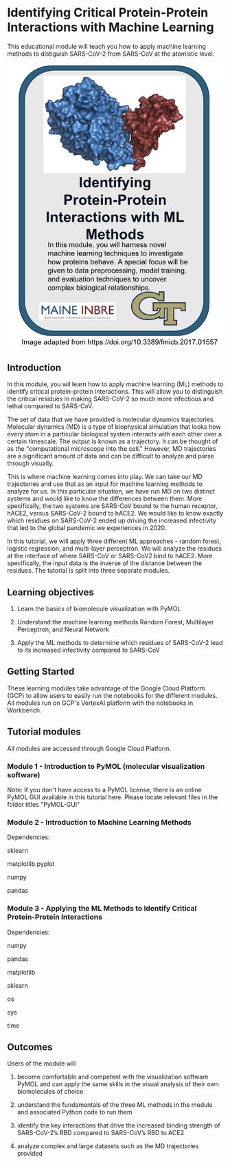# Identifying Critical Protein-Protein Interactions with Machine Learning
This educational module will teach you how to apply machine learning methods to distiguish SARS-CoV-2 from SARS-CoV at the atomistic level. 

![course card](images/diagram.png)

## Introduction
In this module, you wil learn how to apply machine learning (ML) methods to identify critical protein-protein interactions. This will allow you to distinguish the critical residues in making SARS-CoV-2 so much more infectious and lethal compared to SARS-CoV. 

The set of data that we have provided is molecular dynamics trajectories. Molecular dynamics (MD) is a type of biophysical simulation that looks how every atom in a particular biological system interacts with each other over a certain timescale. The output is known as a trajectory. It can be thought of as the "computational microscope into the cell." However, MD trajectories are a significant amount of data and can be difficult to analyze and parse through visually. 

This is where machine learning comes into play. We can take our MD trajectories and use that as an input for machine learning methods to analyze for us. In this particular situation, we have run MD on two distinct systems and would like to know the differences between them. More specifically, the two systems are SARS-CoV bound to the human receptor, hACE2, versus SARS-CoV-2 bound to hACE2. We would like to know exactly which residues on SARS-CoV-2 ended up driving the increased infectivity that led to the global pandemic we experiences in 2020. 

In this tutorial, we will apply three different ML approaches - random forest, logistic regression, and multi-layer perceptron. We will analyze the residues at the interface of where SARS-CoV or SARS-CoV2 bind to hACE2. More specifically, the input data is the inverse of the distance between the residues. The tutorial is split into three separate modules. 

## Learning objectives

1. Learn the basics of biomolecule visualization with PyMOL

2. Understand the machine learning methods Random Forest, Multilayer Perceptron, and Neural Network

3. Apply the ML methods to determine which residues of SARS-CoV-2 lead to its increased infectivity compared to SARS-CoV

## Getting Started
These learning modules take advantage of the Google Cloud Platform (GCP) to allow users to easily run the notebooks for the different modules. All modules run on GCP's VertexAI platform with the notebooks in Workbench.  

## Tutorial modules
All modules are accessed through Google Cloud Platform.

### Module 1 - Introduction to PyMOL (molecular visualization software)

Note: If you don't have access to a PyMOL license, there is an online PyMOL GUI available in this tutorial here. Please locate relevant files in the folder titles "PyMOL-GUI" 

### Module 2 - Introduction to Machine Learning Methods

Dependencies: 

sklearn

matplotlib.pyplot

numpy

pandas

### Module 3 - Applying the ML Methods to Identify Critical Protein-Protein Interactions

Dependencies:

numpy

pandas

matplotlib

sklearn

os

sys

time


## Outcomes

Users of the module will 
1. become comfortable and competent with the visualization software PyMOL and can apply the same skills in the visual analysis of their own biomolecules of choice

2. understand the fundamentals of the three ML methods in the module and associated Python code to run them

3. identify the key interactions that drive the increased binding strength of SARS-CoV-2’s RBD compared to SARS-CoV’s RBD to ACE2

4. analyze complex and large datasets such as the MD trajectories provided 


